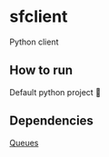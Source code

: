 sfclient
========================

Python client

## How to run
Default python project :new_moon_with_face:

## Dependencies

[Queues](http://semanchuk.com/philip/posix_ipc/posix_ipc-1.0.0.tar.gz)

